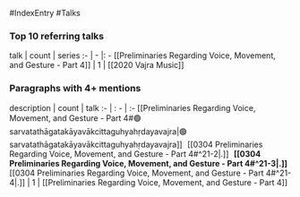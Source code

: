 #IndexEntry #Talks

### Top 10 referring talks
talk | count | series
:- | - |: -
[[Preliminaries Regarding Voice, Movement, and Gesture - Part 4]] | 1 | [[2020 Vajra Music]]

### Paragraphs with 4+ mentions
description | count | talk
:- | : - | :-
[[Preliminaries Regarding Voice, Movement, and Gesture - Part 4#🟢sarvatathāgatakāyavākcittaguhyahṛdayavajra\|🟢sarvatathāgatakāyavākcittaguhyahṛdayavajra]] &nbsp;&nbsp;[[0304 Preliminaries Regarding Voice, Movement, and Gesture - Part 4#^21-2\|.]] &nbsp; **[[0304 Preliminaries Regarding Voice, Movement, and Gesture - Part 4#^21-3\|.]]** &nbsp; [[0304 Preliminaries Regarding Voice, Movement, and Gesture - Part 4#^21-4\|.]] | 1 | [[Preliminaries Regarding Voice, Movement, and Gesture - Part 4]]

